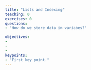 ```yaml
---
title: "Lists and Indexing"
teaching: 0
exercises: 0
questions:
- "How do we store data in variabes?"

objectives:
- 
- 
- 
keypoints:
- "First key point."
---
```

